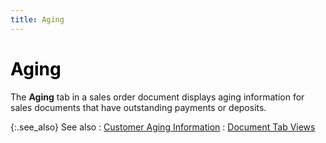 ```yaml
---
title: Aging
---
```


# <font color='black'>Aging</font>


The **Aging** tab in a sales order document displays aging information for sales documents that have outstanding payments or deposits.


{:.see_also}
See also
: [Customer Aging Information]({{site.sp_baseurl}}/sales-docs/docs-profile/contents/tab-details/aging/aging_information_doc_view_details_sales_docs_content.html)
: [Document Tab Views]({{site.sp_baseurl}}/misc/document_view_details_sales_order_step_by_step.html)
